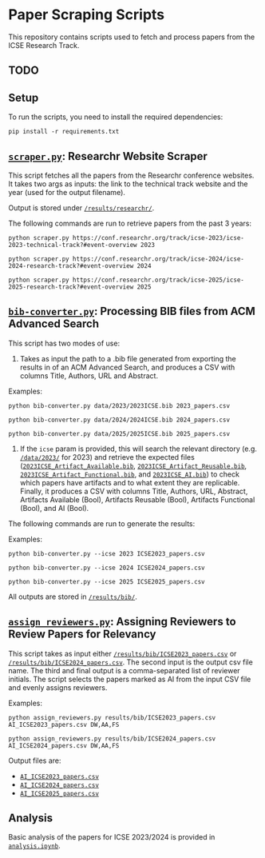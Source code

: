 # Paper Scraping Scripts

This repository contains scripts used to fetch and process papers from the ICSE Research Track.

## TODO

## Setup

To run the scripts, you need to install the required dependencies:

```shell
pip install -r requirements.txt
```

## [`scraper.py`](scraper.py): Researchr Website Scraper

This script fetches all the papers from the Researchr conference websites. It takes two args as inputs: the link to the technical track website and the year (used for the output filename).

Output is stored under [`/results/researchr/`](/results/researchr/).

The following commands are run to retrieve papers from the past 3 years:

```shell
python scraper.py https://conf.researchr.org/track/icse-2023/icse-2023-technical-track?#event-overview 2023
```

```shell
python scraper.py https://conf.researchr.org/track/icse-2024/icse-2024-research-track?#event-overview 2024
```

```shell
python scraper.py https://conf.researchr.org/track/icse-2025/icse-2025-research-track?#event-overview 2025
```

## [`bib-converter.py`](bib-converter.py): Processing BIB files from ACM Advanced Search

This script has two modes of use:

1. Takes as input the path to a .bib file generated from exporting the results in of an ACM Advanced Search, and produces a CSV with columns Title, Authors, URL and Abstract.

Examples:

```shell
python bib-converter.py data/2023/2023ICSE.bib 2023_papers.csv
```

```shell
python bib-converter.py data/2024/2024ICSE.bib 2024_papers.csv
```

```shell
python bib-converter.py data/2025/2025ICSE.bib 2025_papers.csv
```

1. If the `icse` param is provided, this will search the relevant directory (e.g. [`/data/2023/`](/data/2023/) for 2023) and retrieve the expected files ([`2023ICSE_Artifact_Available.bib`](/data/2023/2023ICSE_Artifact_Available.bib), [`2023ICSE_Artifact_Reusable.bib`](/data/2023/2023ICSE_Artifact_Reusable.bib), [`2023ICSE_Artifact_Functional.bib`](/data/2023/2023ICSE_Artifact_Functional.bib), and [`2023ICSE_AI.bib`](/data/2023/2023ICSE_AI.bib)) to check which papers have artifacts and to what extent they are replicable. Finally, it produces a CSV with columns Title, Authors, URL, Abstract, Artifacts Available (Bool), Artifacts Reusable (Bool), Artifacts Functional (Bool), and AI (Bool).

The following commands are run to generate the results:

Examples:

```shell
python bib-converter.py --icse 2023 ICSE2023_papers.csv
```

```shell
python bib-converter.py --icse 2024 ICSE2024_papers.csv
```

```shell
python bib-converter.py --icse 2025 ICSE2025_papers.csv
```

All outputs are stored in [`/results/bib/`](/results/bib/).

## [`assign_reviewers.py`](assign_reviewers.py): Assigning Reviewers to Review Papers for Relevancy

This script takes as input either [`/results/bib/ICSE2023_papers.csv`](/results/bib/ICSE2023_papers.csv) or [`/results/bib/ICSE2024_papers.csv`](/results/bib/ICSE2024_papers.csv). The second input is the output csv file name. The third and final output is a comma-separated list of reviewer initials. The script selects the papers marked as AI from the input CSV file and evenly assigns reviewers.

Examples:

```shell
python assign_reviewers.py results/bib/ICSE2023_papers.csv AI_ICSE2023_papers.csv DW,AA,FS
```

```shell
python assign_reviewers.py results/bib/ICSE2024_papers.csv AI_ICSE2024_papers.csv DW,AA,FS
```

Output files are:

- [`AI_ICSE2023_papers.csv`](./results/ai/AI_ICSE2023_papers.csv)
- [`AI_ICSE2024_papers.csv`](./results/ai/AI_ICSE2024_papers.csv)
- [`AI_ICSE2025_papers.csv`](./results/ai/AI_ICSE2025_papers.csv)

## Analysis

Basic analysis of the papers for ICSE 2023/2024 is provided in [`analysis.ipynb`](analysis.ipynb).